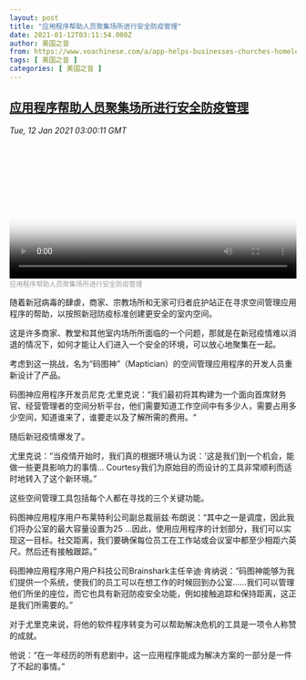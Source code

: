 ```yaml
---
layout: post
title: "应用程序帮助人员聚集场所进行安全防疫管理"
date: 2021-01-12T03:11:54.000Z
author: 美国之音
from: https://www.voachinese.com/a/app-helps-businesses-churches-homeless-shelters-figure-out-crowd-management-20210111/5733516.html
tags: [ 美国之音 ]
categories: [ 美国之音 ]
---
```

<!--1610421114000-->
[应用程序帮助人员聚集场所进行安全防疫管理](https://www.voachinese.com/a/app-helps-businesses-churches-homeless-shelters-figure-out-crowd-management-20210111/5733516.html)
------

<div>
<div><i>Tue, 12 Jan 2021 03:00:11 GMT</i></div><video poster="https://images.weserv.nl?url=gdb.voanews.com/48475c65-b5a4-48e7-8731-5aec1d52b10a_tv_r1_s_w900.jpg" src="https://av.voanews.com/Videoroot/Pangeavideo/2021/01/4/48/48475c65-b5a4-48e7-8731-5aec1d52b10a_240p.mp4" style="width:100%" controls></video><div><small style="color: #999;">应用程序帮助人员聚集场所进行安全防疫管理</small></div><p>随着新冠病毒的肆虐，商家、宗教场所和无家可归者庇护站正在寻求空间管理应用程序的帮助，以按照新冠防疫标准创建更安全的室内空间。</p><p>这是许多商家、教堂和其他室内场所所面临的一个问题，那就是在新冠疫情难以消退的情况下，如何才能让人们进入一个安全的环境，可以放心地聚集在一起。</p><p>考虑到这一挑战，名为“码图神”（Maptician）的空间管理应用程序的开发人员重新设计了产品。</p><p>码图神应用程序开发员尼克·尤里克说：“我们最初将其构建为一个面向首席财务官、经营管理者的空间分析平台，他们需要知道工作空间中有多少人，需要占用多少空间，知道谁来了，谁要走以及了解所需的费用。“</p><p>随后新冠疫情爆发了。</p><p>尤里克说：“当疫情开始时，我们真的根据环境认为说：'这是我们到一个机会，能做一些更具影响力的事情... Courtesy我们为原始目的而设计的工具非常顺利而适时地转入了这个新环境。”</p><p>这些空间管理工具包括每个人都在寻找的三个关键功能。</p><p>码图神应用程序用户布莱特利公司副总裁丽兹·布朗说：“其中之一是调度，因此我们将办公室的最大容量设置为25 …因此，使用应用程序的计划部分，我们可以实现这一目标。社交距离，我们要确保每位员工在工作站或会议室中都至少相距六英尺。然后还有接触跟踪。”</p><p>码图神应用程序用户用户科技公司Brainshark主任辛迪·肯纳说：“码图神能够为我们提供一个系统，使我们的员工可以在想工作的时候回到办公室……我们可以管理他们所坐的座位，而它也具有新冠防疫安全功能，例如接触追踪和保持距离，这正是我们所需要的。”</p><p>对于尤里克来说，将他的软件程序转变为可以帮助解决危机的工具是一项令人称赞的成就。 </p><p>他说：“在一年经历的所有悲剧中，这一应用程序能成为解决方案的一部分是一件了不起的事情。”</p>
</div>
